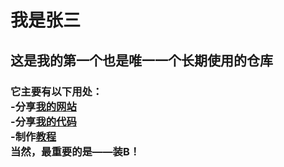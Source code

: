 <h1>我是张三</h1>
<h2>这是我的<strong>第一个</strong>也是<strong>唯一一个</strong>长期使用的仓库</h2>
<h3>
它主要有以下用处：<br>
    -分享<a href='https://zhs141.github.io'>我的网站</a><br>
    -分享<a href='https://zhs141.github.io/file'>我的代码</a><br>
    -制作<a href='https://zhs141.github.io/Python_Teach'>教程</a><br>
当然，最重要的是——装B！
</h3>
